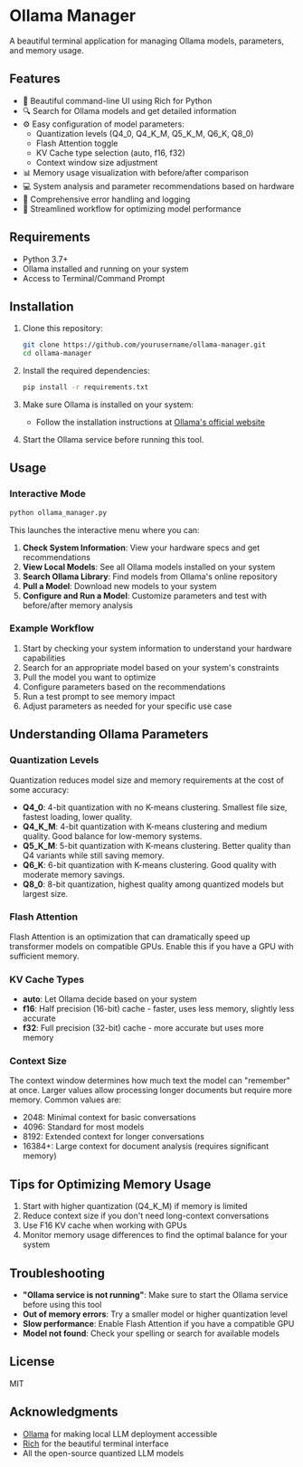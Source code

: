 # Ollama Manager

A beautiful terminal application for managing Ollama models, parameters, and memory usage.

## Features

- 🎨 Beautiful command-line UI using Rich for Python
- 🔍 Search for Ollama models and get detailed information
- ⚙️ Easy configuration of model parameters:
  - Quantization levels (Q4_0, Q4_K_M, Q5_K_M, Q6_K, Q8_0)
  - Flash Attention toggle
  - KV Cache type selection (auto, f16, f32)
  - Context window size adjustment
- 📊 Memory usage visualization with before/after comparison
- 💻 System analysis and parameter recommendations based on hardware
- 📝 Comprehensive error handling and logging
- 🚀 Streamlined workflow for optimizing model performance

## Requirements

- Python 3.7+
- Ollama installed and running on your system
- Access to Terminal/Command Prompt

## Installation

1. Clone this repository:
   ```bash
   git clone https://github.com/yourusername/ollama-manager.git
   cd ollama-manager
   ```

2. Install the required dependencies:
   ```bash
   pip install -r requirements.txt
   ```

3. Make sure Ollama is installed on your system:
   - Follow the installation instructions at [Ollama's official website](https://ollama.com/download)

4. Start the Ollama service before running this tool.

## Usage

### Interactive Mode

```bash
python ollama_manager.py
```

This launches the interactive menu where you can:

1. **Check System Information**: View your hardware specs and get recommendations
2. **View Local Models**: See all Ollama models installed on your system
3. **Search Ollama Library**: Find models from Ollama's online repository
4. **Pull a Model**: Download new models to your system
5. **Configure and Run a Model**: Customize parameters and test with before/after memory analysis

### Example Workflow

1. Start by checking your system information to understand your hardware capabilities
2. Search for an appropriate model based on your system's constraints
3. Pull the model you want to optimize
4. Configure parameters based on the recommendations
5. Run a test prompt to see memory impact
6. Adjust parameters as needed for your specific use case

## Understanding Ollama Parameters

### Quantization Levels

Quantization reduces model size and memory requirements at the cost of some accuracy:

- **Q4_0**: 4-bit quantization with no K-means clustering. Smallest file size, fastest loading, lower quality.
- **Q4_K_M**: 4-bit quantization with K-means clustering and medium quality. Good balance for low-memory systems.
- **Q5_K_M**: 5-bit quantization with K-means clustering. Better quality than Q4 variants while still saving memory.
- **Q6_K**: 6-bit quantization with K-means clustering. Good quality with moderate memory savings.
- **Q8_0**: 8-bit quantization, highest quality among quantized models but largest size.

### Flash Attention

Flash Attention is an optimization that can dramatically speed up transformer models on compatible GPUs. Enable this if you have a GPU with sufficient memory.

### KV Cache Types

- **auto**: Let Ollama decide based on your system
- **f16**: Half precision (16-bit) cache - faster, uses less memory, slightly less accurate
- **f32**: Full precision (32-bit) cache - more accurate but uses more memory

### Context Size

The context window determines how much text the model can "remember" at once. Larger values allow processing longer documents but require more memory. Common values are:

- 2048: Minimal context for basic conversations
- 4096: Standard for most models
- 8192: Extended context for longer conversations
- 16384+: Large context for document analysis (requires significant memory)

## Tips for Optimizing Memory Usage

1. Start with higher quantization (Q4_K_M) if memory is limited
2. Reduce context size if you don't need long-context conversations
3. Use F16 KV cache when working with GPUs
4. Monitor memory usage differences to find the optimal balance for your system

## Troubleshooting

- **"Ollama service is not running"**: Make sure to start the Ollama service before using this tool
- **Out of memory errors**: Try a smaller model or higher quantization level
- **Slow performance**: Enable Flash Attention if you have a compatible GPU
- **Model not found**: Check your spelling or search for available models

## License

MIT

## Acknowledgments

- [Ollama](https://ollama.com/) for making local LLM deployment accessible
- [Rich](https://github.com/Textualize/rich) for the beautiful terminal interface
- All the open-source quantized LLM models

